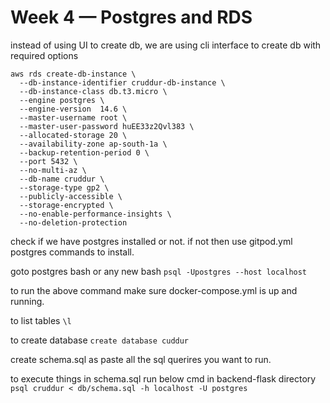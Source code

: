# Week 4 — Postgres and RDS

instead of using UI to create db, we are using cli interface to create db with required options

```
aws rds create-db-instance \
  --db-instance-identifier cruddur-db-instance \
  --db-instance-class db.t3.micro \
  --engine postgres \
  --engine-version  14.6 \
  --master-username root \
  --master-user-password huEE33z2Qvl383 \
  --allocated-storage 20 \
  --availability-zone ap-south-1a \
  --backup-retention-period 0 \
  --port 5432 \
  --no-multi-az \
  --db-name cruddur \
  --storage-type gp2 \
  --publicly-accessible \
  --storage-encrypted \
  --no-enable-performance-insights \
  --no-deletion-protection
```

check if we have postgres installed or not. if not then use gitpod.yml postgres commands to install.

goto postgres bash or any new bash
` psql -Upostgres --host localhost `

to run the above command make sure docker-compose.yml is up and running.

to list tables ` \l `

to create database ` create database cuddur `

create schema.sql as paste all the sql querires you want to run.

to execute things in schema.sql run below cmd in backend-flask directory
` psql cruddur < db/schema.sql -h localhost -U postgres `
